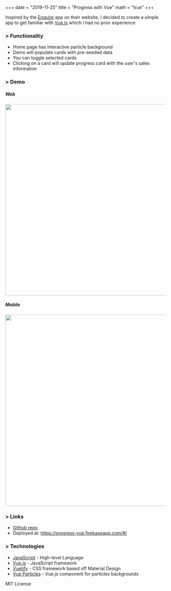 +++
date = "2019-11-25"
title = "Progress with Vue"
math = "true"
+++

Inspired by the [Enquire](https://enquiresolutions.com/crm-software/) app on their website, I decided to create a simple app to get familiar with [Vue.js](https://vuejs.org/) which I had no prior experience

### > Functionality

- Home page has interactive particle background
- Demo will populate cards with pre-seeded data
- You can toggle selected cards
- Clicking on a card will update progress card with the user's sales information

### > Demo

##### Web

<img src="/images/projects/progress-vue.gif" width="600">

##### Mobile

<img src="/images/projects/progress-vue-mobile.gif" width="600">

### > Links

- [Github repo](https://github.com/rj-ortega/vue-enquire-app)
- Deployed at: https://progress-vue.firebaseapp.com/#/

### > Technologies

- [JavaScript](https://www.javascript.com/) - High-level Language
- [Vue.js](https://vuejs.org/) - JavaScript framework
- [Vuetify](https://vuetifyjs.com/en/)  - CSS framework based off Material Design
- [Vue Particles](https://vue-particles.netlify.com/?ref=madewithvuejs.com) - Vue.js component for particles backgrounds

MIT License
